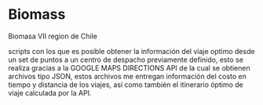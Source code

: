 # Biomass
Biomasa VII region de Chile

scripts con los que es posible obtener la información del viaje optimo desde un set de puntos a un centro de despacho previamente definido, esto se realiza gracias a la GOOGLE MAPS DIRECTIONS API de la cual se obtienen archivos tipo JSON, estos archivos me entregan información del costo en tiempo y distancia de los viajes, así como también el itinerario óptimo de viaje calculada por la API.
